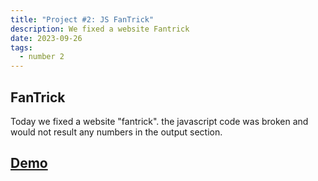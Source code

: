 ```yaml
---
title: "Project #2: JS FanTrick"
description: We fixed a website Fantrick
date: 2023-09-26
tags:
  - number 2
---
```

## FanTrick

Today we fixed a website "fantrick".
the javascript code was broken and would not result any numbers in the output section.

<h2><a href="https://lavishdances.github.io/FallJS.fantrick/" target="_blank" >Demo</a></h2>